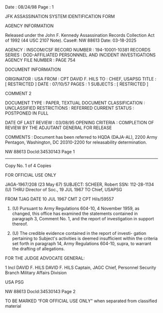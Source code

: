 Date : 08/24/98
Page : 1

JFK ASSASSINATION SYSTEM
IDENTIFICATION FORM

AGENCY INFORMATION

Released under the John F. Kennedy
Assassination Records Collection Act of
1992 (44 USC 2107 Note). Case#: NW
88613 Date: 03-18-2025

AGENCY : INSCOM/CSF
RECORD NUMBER : 194-10001-10381
RECORDS SERIES : DOD-AFFILIATED PERSONNNEL AND INCIDENT INVESTIGATIONS
AGENCY FILE NUMBER : PAGE 754

DOCUMENT INFORMATION

ORIGINATOR : USA
FROM : CPT DAVID F. HILS
TO : CHIEF, USAPSG
TITLE : [ RESTRICTED ]
DATE : 07/10/57
PAGES : 1
SUBJECTS : [ RESTRICTED ]

COMMENT 2

DOCUMENT TYPE : PAPER, TEXTUAL DOCUMENT
CLASSIFICATION : UNCLASSIFIED
RESTRICTIONS : REFERRED
CURRENT STATUS : POSTPONED IN FULL

DATE OF LAST REVIEW : 03/08/95
OPENING CRITERIA : COMPLETION OF REVIEW BY THE ADJUTANT GENERAL FOR
RELEASE

COMMENTS : Document has been referred to HQDA (DAJA-AL), 2200 Army
Pentagon, Washington, DC 20310-2200 for releasability
determination.

NW 88613 DocId:34530143 Page 1

---

Copy No. 1 of 4 Copies

FOR OFFICIAL USE ONLY

JAGA-1967/208 (23 May 67)
SUBJECT: SCHEER, Robert SSN: 112-28-1134 (U)
THRU Director of Soc., 19 JUL 1967
TO Chief, USAPSG

FROM TJAG DATE 10 JUL 1967
CMT 2
CPT Hils/59557

1. (U) Pursuant to Army Regulations 604-10, 4 November 1959, as
changed, this office has examined the statements contained in paragraph
3, Comment No. 1, and the report of investigation in support thereof.

2. (U) The credible evidence contained in the report of investi-
gation pertaining to Subject's activities is deemed insufficient within
the criteria set forth in paragraph 14, Army Regulations 604-10, supra,
to warrant the drafting of allegations.

FOR THE JUDGE ADVOCATE GENERAL:

1 Incl DAVID F. HILS
DAVID F. HILS
Captain, JAGC
Chief, Personnel Security Branch
Military Affairs Division

USA PSG

NW 88613 DocId:34530143 Page 2

TO BE MARKED “FOR OFFICIAL USE ONLY"
when separated from classified material
